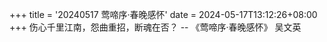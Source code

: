 +++
title = '20240517 莺啼序·春晚感怀'
date = 2024-05-17T13:12:26+08:00
+++
伤心千里江南，怨曲重招，断魂在否？
-- 《莺啼序·春晚感怀》 吴文英
